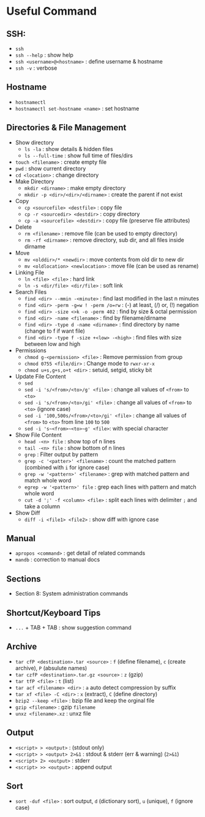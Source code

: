 # Useful Command

## SSH:

* `ssh`
* `ssh --help` : show help
* `ssh <username>@<hostname>` : define username & hostname
* `ssh -v` : verbose

## Hostname

* `hostnamectl`
* `hostnamectl set-hostname <name>` : set hostname

## Directories & File Management

* Show directory
  * `ls -la` : show details & hidden files
  * `ls --full-time` : show full time of files/dirs
* `touch <filename>` : create empty file
* `pwd` : show current directory
* `cd <location>` : change directory
* Make Directory
  * `mkdir <dirname>` : make empty directory
  * `mkdir -p <dir>/<dir>/<dirname>` : create the parent if not exist
* Copy
  * `cp <sourcefile> <destfile>` : copy file
  * `cp -r <sourcedir> <destdir>` : copy directory
  * `cp -a <sourcefile> <destdir>` : copy file (preserve file attributes)
* Delete
  * `rm <filename>` : remove file (can be used to empty directory)
  * `rm -rf <dirname>` : remove directory, sub dir, and all files inside dirname
* Move
  * `mv <olddir>/* <newdir>` : move contents from old dir to new dir
  * `mv <oldlocation> <newlocation>` : move file (can be used as rename)
* Linking File
  * `ln <file> <file>` : hard link
  * `ln -s <dir/file> <dir/file>` : soft link
* Search Files
  * `find <dir> --mmin -<minute>` : find last modified in the last n minutes
  * `find <dir> -perm -g=w ! -perm /o=rw` : (-) at least, (/) or, (!) negation
  * `find <dir> -size <>k -o -perm 402` : find by size & octal permission
  * `find <dir> -name <filename>` : find by filename/dirname
  * `find <dir> -type d -name <dirname>` : find directory by name (change to f if want file)
  * `find <dir> -type f -size +<low> -<high>` : find files with size between low and high
* Permissions
  * `chmod g-<permission> <file>` : Remove permission from group
  * `chmod 0755 <file/dir>` : Change mode to `rwxr-xr-x`
  * `chmod u+s,g+s,o+t <dir>` : setuid, setgid, sticky bit
* Update File Content
  * `sed`
  * `sed -i 's/<from>/<to>/g' <file>` : change all values of `<from>` to `<to>`
  * `sed -i 's/<from>/<to>/gi' <file>` : change all values of `<from>` to `<to>` (ignore case)
  * `sed -i '100,500s/<from>/<to>/gi' <file>` : change all values of `<from>` to `<to>` from line `100` to `500`
  * `sed -i 's~<from>~<to>~g' <file>`: with special character
* Show File Content
  * `head -<n> file` : show top of n lines
  * `tail -<n> file` : show bottom of n lines
  * `grep` : Filter output by pattern
  * `grep -c '<patter>' <filename>` : count the matched pattern (combined with `i` for ignore case)
  * `grep -w '<pattern>' <filename>` : grep with matched pattern and match whole word
  * `egrep -w '<pattern>' file` : grep each lines with pattern and match whole word
  * `cut -d ';' -f <column> <file>` : split each lines with delimiter `;` and take a column
* Show Diff
  * `diff -i <file1> <file2>` : show diff with ignore case

## Manual

* `apropos <command>` : get detail of related commands
* `mandb` : correction to manual docs

## Sections

* Section 8: System administration commands

## Shortcut/Keyboard Tips

* `...` + TAB + TAB : show suggestion command

## Archive

* `tar cfP <destination>.tar <source>` : `f` (define filename), `c` (create archive), `P` (absulute names)
* `tar czfP <destination>.tar.gz <source>` : `z` (gzip)
* `tar tfP <file>` : `t` (list)
* `tar acf <filename> <dir>` : `a` auto detect compression by suffix
* `tar xf <file> -C <dir>` : `x` (extract), `C` (define directory)
* `bzip2 --keep <file>` : bzip file and keep the orginal file
* `gzip <filename>` : gzip `filename`
* `unxz <filename>.xz` : unxz file

## Output

* `<script> > <output>` : (stdout only)
* `<script> > <output> 2>&1` : stdout & stderr (err & warning) (`2>&1`)
* `<script> 2> <output>` : stderr
* `<script> >> <output>` : append output

## Sort

* `sort -duf <file>` : sort output, `d` (dictionary sort), `u` (unique), `f` (ignore case)
